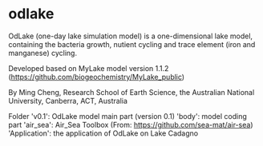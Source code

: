# odlake
OdLake (one-day lake simulation model) is a one-dimensional lake model, containing the bacteria growth, nutient cycling and trace element (iron and manganese) cycling. 

Developed based on MyLake model version 1.1.2 (https://github.com/biogeochemistry/MyLake_public)

By Ming Cheng, Research School of Earth Science, the Australian National University, Canberra, ACT, Australia 

Folder 'v0.1': OdLake model main part (version 0.1)
               'body': model coding part
               'air_sea': Air_Sea Toolbox (From: https://github.com/sea-mat/air-sea)
               'Application': the application of OdLake on Lake Cadagno 
